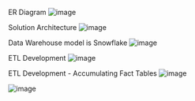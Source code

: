 ER Diagram
![image](https://github.com/user-attachments/assets/f60f6abe-1434-4f4c-91a9-3bfc85ece918)

Solution Architecture
![image](https://github.com/user-attachments/assets/cae04c56-0cfd-4c47-9250-a0d4f87cbec4)

Data Warehouse model is Snowflake
![image](https://github.com/user-attachments/assets/3da60281-71c7-44bd-8ce5-0ffed09b9c45)

ETL Development
![image](https://github.com/user-attachments/assets/3020e237-fdae-4b6b-afc7-f2ee8198ad6b)

ETL Development - Accumulating Fact Tables
![image](https://github.com/user-attachments/assets/28e38e5b-1f7c-42de-8a84-4b526b67bfff)

![image](https://github.com/user-attachments/assets/70b34d63-c50c-46f9-8ad7-f23d2c92ef24)
